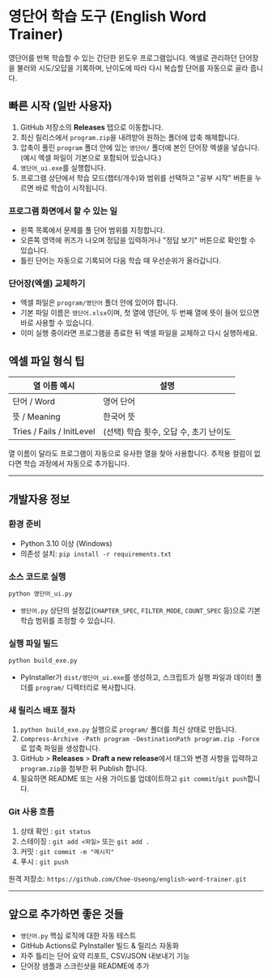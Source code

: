 ﻿# 영단어 학습 도구 (English Word Trainer)

영단어를 반복 학습할 수 있는 간단한 윈도우 프로그램입니다. 엑셀로 관리하던 단어장을 불러와 시도/오답을 기록하며, 난이도에 따라 다시 복습할 단어를 자동으로 골라 줍니다.

## 빠른 시작 (일반 사용자)
1. GitHub 저장소의 **Releases** 탭으로 이동합니다.
2. 최신 릴리스에서 `program.zip`을 내려받아 원하는 폴더에 압축 해제합니다.
3. 압축이 풀린 `program` 폴더 안에 있는 `영단어/` 폴더에 본인 단어장 엑셀을 넣습니다. (예시 엑셀 파일이 기본으로 포함되어 있습니다.)
4. `영단어_ui.exe`를 실행합니다.
5. 프로그램 상단에서 학습 모드(챕터/개수)와 범위를 선택하고 "공부 시작" 버튼을 누르면 바로 학습이 시작됩니다.

### 프로그램 화면에서 할 수 있는 일
- 왼쪽 목록에서 문제를 풀 단어 범위를 지정합니다.
- 오른쪽 영역에 퀴즈가 나오며 정답을 입력하거나 "정답 보기" 버튼으로 확인할 수 있습니다.
- 틀린 단어는 자동으로 기록되어 다음 학습 때 우선순위가 올라갑니다.

### 단어장(엑셀) 교체하기
- 엑셀 파일은 `program/영단어` 폴더 안에 있어야 합니다.
- 기본 파일 이름은 `영단어.xlsx`이며, 첫 열에 영단어, 두 번째 열에 뜻이 들어 있으면 바로 사용할 수 있습니다.
- 이미 실행 중이라면 프로그램을 종료한 뒤 엑셀 파일을 교체하고 다시 실행하세요.

## 엑셀 파일 형식 팁
| 열 이름 예시 | 설명 |
| --- | --- |
| 단어 / Word | 영어 단어 |
| 뜻 / Meaning | 한국어 뜻 |
| Tries / Fails / InitLevel | (선택) 학습 횟수, 오답 수, 초기 난이도 |

열 이름이 달라도 프로그램이 자동으로 유사한 열을 찾아 사용합니다. 추적용 컬럼이 없다면 학습 과정에서 자동으로 추가됩니다.

---

## 개발자용 정보

### 환경 준비
- Python 3.10 이상 (Windows)
- 의존성 설치: `pip install -r requirements.txt`

### 소스 코드로 실행
```bash
python 영단어_ui.py
```
- `영단어.py` 상단의 설정값(`CHAPTER_SPEC`, `FILTER_MODE`, `COUNT_SPEC` 등)으로 기본 학습 범위를 조정할 수 있습니다.

### 실행 파일 빌드
```bash
python build_exe.py
```
- PyInstaller가 `dist/영단어_ui.exe`를 생성하고, 스크립트가 실행 파일과 데이터 폴더를 `program/` 디렉터리로 복사합니다.

### 새 릴리스 배포 절차
1. `python build_exe.py` 실행으로 `program/` 폴더를 최신 상태로 만듭니다.
2. `Compress-Archive -Path program -DestinationPath program.zip -Force`로 압축 파일을 생성합니다.
3. GitHub > **Releases** > **Draft a new release**에서 태그와 변경 사항을 입력하고 `program.zip`을 첨부한 뒤 Publish 합니다.
4. 필요하면 README 또는 사용 가이드를 업데이트하고 `git commit`/`git push`합니다.

### Git 사용 흐름
1. 상태 확인 : `git status`
2. 스테이징 : `git add <파일>` 또는 `git add .`
3. 커밋 : `git commit -m "메시지"`
4. 푸시 : `git push`

원격 저장소: `https://github.com/Choe-Useong/english-word-trainer.git`

---

## 앞으로 추가하면 좋은 것들
- `영단어.py` 핵심 로직에 대한 자동 테스트
- GitHub Actions로 PyInstaller 빌드 & 릴리스 자동화
- 자주 틀리는 단어 요약 리포트, CSV/JSON 내보내기 기능
- 단어장 샘플과 스크린샷을 README에 추가
